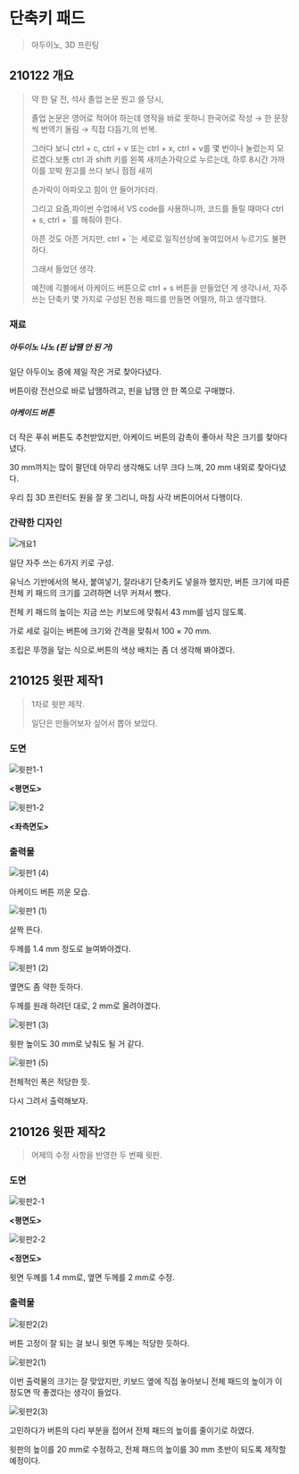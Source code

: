 # 단축키 패드

> 아두이노, 3D 프린팅



## 210122 개요

> 약 한 달 전, 석사 졸업 논문 원고 쓸 당시, 
>
> 졸업 논문은 영어로 적어야 하는데 영작을 바로 못하니 한국어로 작성 → 한 문장씩 번역기 돌림 → 직접 다듬기,의 반복.
>
> 그러다 보니 ctrl + c, ctrl + v 또는 ctrl + x, ctrl + v를 몇 번이나 눌렀는지 모르겠다.보통 ctrl 과 shift 키를 왼쪽 새끼손가락으로 누르는데, 하루 8시간 가까이를 꼬박 원고를 쓰다 보니 점점 새끼
>
> 손가락이 아파오고 힘이 안 들어가더라.
>
> 그리고 요즘,파이썬 수업에서 VS code를 사용하니까, 코드를 돌릴 때마다 ctrl + s, ctrl + \`를 해줘야 한다.
>
> 아픈 것도 아픈 거지만, ctrl + \`는 세로로 일직선상에 놓여있어서 누르기도 불편하다.
>
> 그래서 들었던 생각.
>
> 예전에 긱블에서 아케이드 버튼으로 ctrl + s 버튼을 만들었던 게 생각나서, 자주 쓰는 단축키 몇 가지로 구성된 전용 패드를 만들면 어떨까, 하고 생각했다. 



### 재료

##### 아두이노 나노 (핀 납땜 안 된 거)

일단 아두이노 중에 제일 작은 거로 찾아다녔다.

버튼이랑 전선으로 바로 납땜하려고, 핀을 납땜 안 한 쪽으로 구매했다.



##### 아케이드 버튼 

더 작은 푸쉬 버튼도 추천받았지만, 아케이드 버튼의 감촉이 좋아서 작은 크기를 찾아다녔다.

30 mm까지는 많이 팔던데 아무리 생각해도 너무 크다 느껴, 20 mm 내외로 찾아다녔다.

우리 집 3D 프린터도 원을 잘 못 그리니, 마침 사각 버튼이어서 다행이다.



### 간략한 디자인

![개요1](records.assets/개요1.jpg)

일단 자주 쓰는 6가지 키로 구성.

유닉스 기반에서의 복사, 붙여넣기, 잘라내기 단축키도 넣을까 했지만, 버튼 크기에 따른 전체 키 패드의 크기를 고려하면 너무 커져서 뺐다.

전체 키 패드의 높이는 지금 쓰는 키보드에 맞춰서 43 mm를 넘지 않도록.

가로 세로 길이는 버튼에 크기와 간격을 맞춰서 100 × 70 mm.

조립은 뚜껑을 덮는 식으로.버튼의 색상 배치는 좀 더 생각해 봐야겠다.



## 210125 윗판 제작1

> 1차로 윗판 제작.
>
> 일단은 만들어보자 싶어서 뽑아 보았다.



### 도면

![윗판1-1](records.assets/윗판1-1.png)

**<평면도>**

![윗판1-2](records.assets/윗판1-2.png)

**<좌측면도>**



### 출력물

![윗판1 (4)](records.assets/윗판1(4).jpg)

아케이드 버튼 끼운 모습.



![윗판1 (1)](records.assets/윗판1(1).jpg)

살짝 뜬다.

두께를 1.4 mm 정도로 늘여봐야겠다.



![윗판1 (2)](records.assets/윗판1(2).jpg)

옆면도 좀 약한 듯하다.

두께를 원래 하려던 대로, 2 mm로 올려야겠다.



![윗판1 (3)](records.assets/윗판1(3).jpg)

윗판 높이도 30 mm로 낮춰도 될 거 같다.



![윗판1 (5)](records.assets/윗판1(5).jpg)

전체적인 폭은 적당한 듯.



다시 그려서 출력해보자.



## 210126 윗판 제작2

> 어제의 수정 사항을 반영한 두 번째 윗판.



### 도면

![윗판2-1](records.assets/윗판2-1.png)

**<평면도>**

![윗판2-2](records.assets/윗판2-2.png)

**<정면도>**

윗면 두께를 1.4 mm로, 옆면 두께를 2 mm로 수정.



###  출력물

![윗판2(2)](records.assets/윗판2(2).jpg)

버튼 고정이 잘 되는 걸 보니 윗면 두께는 적당한 듯하다.



![윗판2(1)](records.assets/윗판2(1).jpg)

이번 출력물의 크기는 잘 맞았지만, 키보드 옆에 직접 놓아보니 전체 패드의 높이가 이 정도면 딱 좋겠다는 생각이 들었다.



![윗판2(3)](records.assets/윗판2(3).jpg)

고민하다가 버튼의 다리 부분을 접어서 전체 패드의 높이를 줄이기로 하였다.

윗판의 높이를 20 mm로 수정하고, 전체 패드의 높이를 30 mm 초반이 되도록 제작할 예정이다.